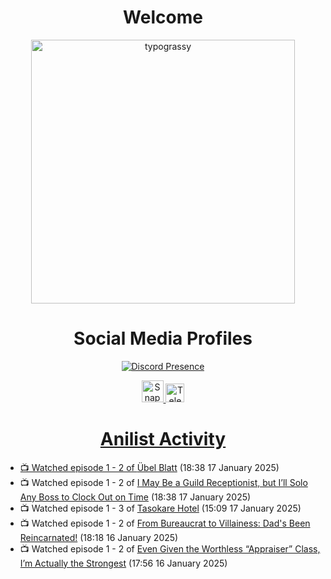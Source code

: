 <div align="center">

# Welcome
<a href="https://github.com/kawarimidoll/typograssy">
    <img alt="typograssy" src="https://typograssy.deno.dev/api?text=%E3%82%88%E3%81%86%E3%81%93%E3%81%9D%E3%81%BF%E3%81%AA%E3%81%95%E3%82%93%20-%20Sheby--&&l0=none&l1=82d9d0&l2=027353&l3=038c4c&l4=01402e&bg=none&frame=none&speed=100&comment=" width="421.99">
</a>

</div>

<div align="center">

# Social Media Profiles

[![Discord Presence](https://lanyard.cnrad.dev/api/612532963938271232)](https://discord.com/users/612532963938271232)


<a href="https://www.snapchat.com/add/a.sheby" title="Snapchat Profile">
    <img src="https://www.freepnglogos.com/uploads/snapchat-logo-png-0.png" width="35" alt="Snapchat Logo" />


<a href="https://t.me/ASheby" title="Telegram Profile">
    <img src="https://www.freepnglogos.com/uploads/telegram-logo-png-0.png" width="30" alt="Telegram Logo" />


</div>

<div align="center">

# Anilist Activity

</div>

<!-- ANILIST_ACTIVITY:start -->

-   📺 Watched episode 1 - 2 of [Übel Blatt](https://anilist.co/anime/175198) (18:38 17 January 2025)
-   📺 Watched episode 1 - 2 of [I May Be a Guild Receptionist, but I’ll Solo Any Boss to Clock Out on Time](https://anilist.co/anime/167143) (18:38 17 January 2025)
-   📺 Watched episode 1 - 3 of [Tasokare Hotel](https://anilist.co/anime/178495) (15:09 17 January 2025)
-   📺 Watched episode 1 - 2 of [From Bureaucrat to Villainess: Dad's Been Reincarnated!](https://anilist.co/anime/172453) (18:18 16 January 2025)
-   📺 Watched episode 1 - 2 of [Even Given the Worthless “Appraiser” Class, I’m Actually the Strongest](https://anilist.co/anime/178548) (17:56 16 January 2025)

<!-- ANILIST_ACTIVITY:end -->
